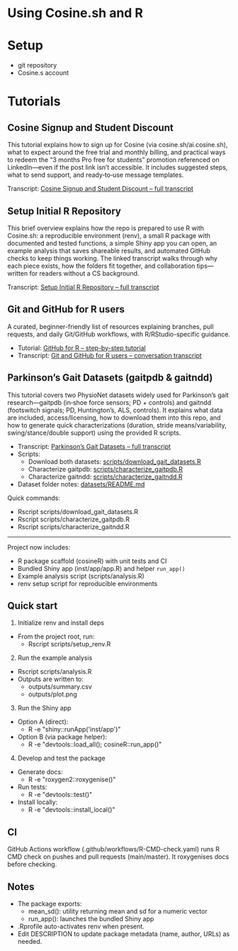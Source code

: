 # Using Cosine.sh and R

# Setup
- git repository
- Cosine.s account

# Tutorials

## Cosine Signup and Student Discount

This tutorial explains how to sign up for Cosine (via cosine.sh/ai.cosine.sh), what to expect around the free trial and monthly billing, and practical ways to redeem the “3 months Pro free for students” promotion referenced on LinkedIn—even if the post link isn’t accessible. It includes suggested steps, what to send support, and ready‑to‑use message templates.

Transcript: [Cosine Signup and Student Discount – full transcript](transcripts/cosine-signup.md)

## Setup Initial R Repository

This brief overview explains how the repo is prepared to use R with Cosine.sh: a reproducible environment (renv), a small R package with documented and tested functions, a simple Shiny app you can open, an example analysis that saves shareable results, and automated GitHub checks to keep things working. The linked transcript walks through why each piece exists, how the folders fit together, and collaboration tips—written for readers without a CS background.

Transcript: [Setup Initial R Repository – full transcript](transcripts/r-repository-setup.md)

## Git and GitHub for R users

A curated, beginner-friendly list of resources explaining branches, pull requests, and daily Git/GitHub workflows, with R/RStudio-specific guidance.

- Tutorial: [GitHub for R – step-by-step tutorial](github-for-r.md)
- Transcript: [Git and GitHub for R users – conversation transcript](transcripts/git-github-resources.md)

## Parkinson’s Gait Datasets (gaitpdb & gaitndd)

This tutorial covers two PhysioNet datasets widely used for Parkinson’s gait research—gaitpdb (in‑shoe force sensors; PD + controls) and gaitndd (footswitch signals; PD, Huntington’s, ALS, controls). It explains what data are included, access/licensing, how to download them into this repo, and how to generate quick characterizations (duration, stride means/variability, swing/stance/double support) using the provided R scripts.

- Transcript: [Parkinson’s Gait Datasets – full transcript](transcripts/pd-gait-datasets.md)
- Scripts:
  - Download both datasets: [scripts/download_gait_datasets.R](scripts/download_gait_datasets.R)
  - Characterize gaitpdb: [scripts/characterize_gaitpdb.R](scripts/characterize_gaitpdb.R)
  - Characterize gaitndd: [scripts/characterize_gaitndd.R](scripts/characterize_gaitndd.R)
- Dataset folder notes: [datasets/README.md](datasets/README.md)

Quick commands:
- Rscript scripts/download_gait_datasets.R
- Rscript scripts/characterize_gaitpdb.R
- Rscript scripts/characterize_gaitndd.R


---

Project now includes:
- R package scaffold (cosineR) with unit tests and CI
- Bundled Shiny app (inst/app/app.R) and helper `run_app()`
- Example analysis script (scripts/analysis.R)
- renv setup script for reproducible environments

## Quick start

1) Initialize renv and install deps
- From the project root, run:
  - Rscript scripts/setup_renv.R

2) Run the example analysis
- Rscript scripts/analysis.R
- Outputs are written to:
  - outputs/summary.csv
  - outputs/plot.png

3) Run the Shiny app
- Option A (direct):
  - R -e "shiny::runApp('inst/app')"
- Option B (via package helper):
  - R -e "devtools::load_all(); cosineR::run_app()"

4) Develop and test the package
- Generate docs:
  - R -e "roxygen2::roxygenise()"
- Run tests:
  - R -e "devtools::test()"
- Install locally:
  - R -e "devtools::install_local()"

## CI

GitHub Actions workflow (.github/workflows/R-CMD-check.yaml) runs R CMD check on pushes and pull requests (main/master). It roxygenises docs before checking.

## Notes

- The package exports:
  - mean_sd(): utility returning mean and sd for a numeric vector
  - run_app(): launches the bundled Shiny app
- .Rprofile auto-activates renv when present.
- Edit DESCRIPTION to update package metadata (name, author, URLs) as needed.
